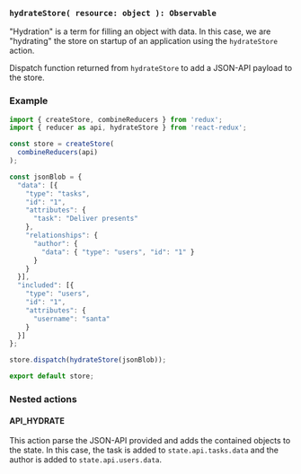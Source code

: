 ### `hydrateStore( resource: object ): Observable`

"Hydration" is a term for filling an object with data. In this case, we are
"hydrating" the store on startup of an application using the `hydrateStore`
action.

Dispatch function returned from `hydrateStore` to add a JSON-API payload to the
store.

### Example

```js
import { createStore, combineReducers } from 'redux';
import { reducer as api, hydrateStore } from 'react-redux';

const store = createStore(
  combineReducers(api)
);

const jsonBlob = {
  "data": [{
    "type": "tasks",
    "id": "1",
    "attributes": {
      "task": "Deliver presents"
    },
    "relationships": {
      "author": {
        "data": { "type": "users", "id": "1" }
      }
    }
  }],
  "included": [{
    "type": "users",
    "id": "1",
    "attributes": {
      "username": "santa"
    }
  }]
};

store.dispatch(hydrateStore(jsonBlob));

export default store;
```

### Nested actions

#### API_HYDRATE

This action parse the JSON-API provided and adds the contained objects to the
state. In this case, the task is added to `state.api.tasks.data` and the author
is added to `state.api.users.data`.

